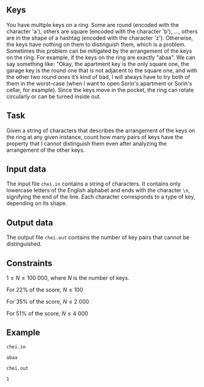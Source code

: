 ## Keys

You have multiple keys on a ring. Some are round (encoded with the character 'a'), others are square (encoded with the character 'b'), $\dots$, others are in the shape of a hashtag (encoded with the character 'z'). Otherwise, the keys have nothing on them to distinguish them, which is a problem. Sometimes this problem can be mitigated by the arrangement of the keys on the ring. For example, if the keys on the ring are exactly "abaa". We can say something like: "Okay, the apartment key is the only square one, the garage key is the round one that is not adjacent to the square one, and with the other two round ones it’s kind of bad, I will always have to try both of them in the worst-case (when I want to open Sorin's apartment or Sorin's cellar, for example). Since the keys move in the pocket, the ring can rotate circularly or can be turned inside out.

## Task

Given a string of characters that describes the arrangement of the keys on the ring at any given instance, count how many pairs of keys have the property that I cannot distinguish them even after analyzing the arrangement of the other keys.

## Input data

The input file `chei.in` contains a string of characters. It contains only lowercase letters of the English alphabet and ends with the character `\n`, signifying the end of the line. Each character corresponds to a type of key, depending on its shape.

## Output data

The output file `chei.out` contains the number of key pairs that cannot be distinguished.

## Constraints

$1 \leq N \leq 100\ 000$, where $N$ is the number of keys.

For 22\% of the score, $N \leq 100$

For 35\% of the score, $N \leq 2\ 000$

For 51\% of the score, $N \leq 4\ 000$

## Example

`chei.in`
```
abaa
```

`chei.out`
```
1
```